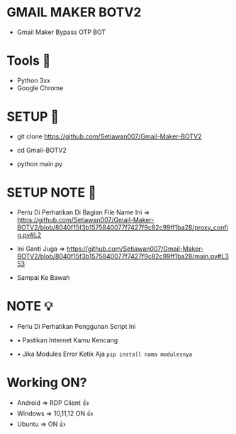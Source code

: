 # GMAIL MAKER BOTV2

- Gmail Maker Bypass OTP BOT

# Tools 🚀

- Python 3xx
- Google Chrome

# SETUP 🎨

- git clone https://github.com/Setiawan007/Gmail-Maker-BOTV2

- cd Gmail-BOTV2

- python main.py

# SETUP NOTE 🤖

- Perlu Di Perhatikan Di Bagian File Name Ini => https://github.com/Setiawan007/Gmail-Maker-BOTV2/blob/8040f15f3b1575840077f7427f9c82c99ff1ba28/proxy_config.py#L2

- Ini Ganti Juga => https://github.com/Setiawan007/Gmail-Maker-BOTV2/blob/8040f15f3b1575840077f7427f9c82c99ff1ba28/main.py#L353

- Sampai Ke Bawah 

# NOTE 💡

- Perlu Di Perhatikan Penggunan Script Ini

-  • Pastikan Internet Kamu Kencang
-  • Jika Modules Error Ketik Aja `pip install nama modulesnya`

# Working ON?

- Android => RDP Client 👍
- Windows => 10,11,12 ON 👍
- Ubuntu => ON 👍
